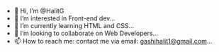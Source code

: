 - 👋 Hi, I’m @HalitG
- 👀 I’m interested in Front-end dev...
- 🌱 I’m currently learning HTML and CSS...
- 💞️ I’m looking to collaborate on Web Developers...
- 📫 How to reach me: contact me via email: gashihalit1@gmail.com...

<!---
HalitG/HalitG is a ✨ special ✨ repository because its `README.md` (this file) appears on your GitHub profile.
You can click the Preview link to take a look at your changes.
--->
